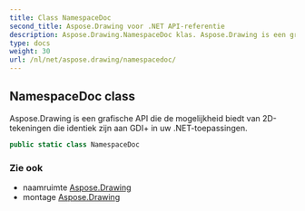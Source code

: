 ```yaml
---
title: Class NamespaceDoc
second_title: Aspose.Drawing voor .NET API-referentie
description: Aspose.Drawing.NamespaceDoc klas. Aspose.Drawing is een grafische API die de mogelijkheid biedt van 2Dtekeningen die identiek zijn aan GDI in uw .NETtoepassingen.
type: docs
weight: 30
url: /nl/net/aspose.drawing/namespacedoc/
---
```

## NamespaceDoc class

Aspose.Drawing is een grafische API die de mogelijkheid biedt van 2D-tekeningen die identiek zijn aan GDI+ in uw .NET-toepassingen.

```csharp
public static class NamespaceDoc
```

### Zie ook

* naamruimte [Aspose.Drawing](../../aspose.drawing/)
* montage [Aspose.Drawing](../../)


